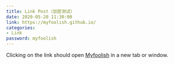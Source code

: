```yaml
---
title: Link Post（加密测试）
date: 2020-05-20 11:30:00
link: https://myfoolish.github.io/
categories:
- Link
password: myfoolish
---
```


Clicking on the link should open [Myfoolish](https://myfoolish.github.io/) in a new tab or window.